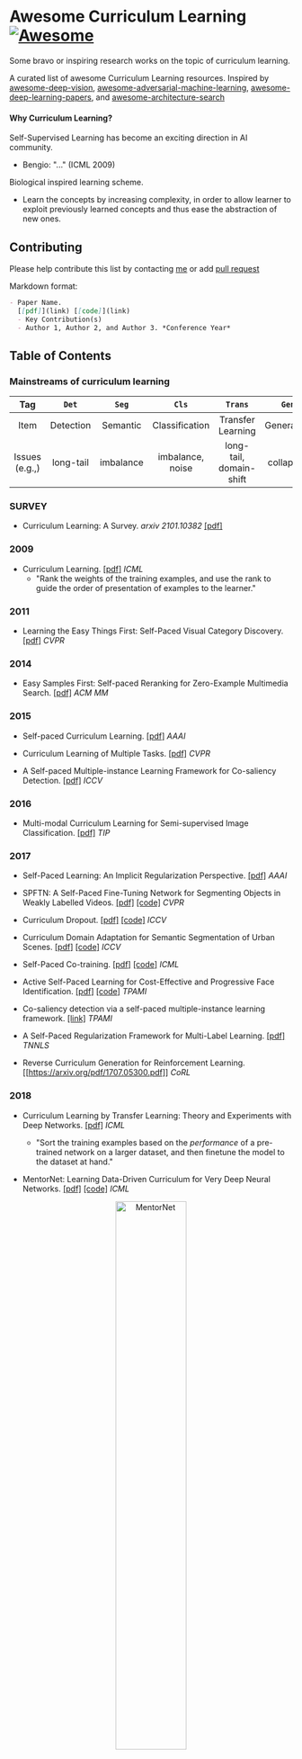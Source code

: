 # Awesome Curriculum Learning[![Awesome](https://awesome.re/badge.svg)](https://awesome.re)
Some bravo or inspiring research works on the topic of curriculum learning.

A curated list of awesome Curriculum Learning resources. Inspired by [awesome-deep-vision](https://github.com/kjw0612/awesome-deep-vision), [awesome-adversarial-machine-learning](https://github.com/yenchenlin/awesome-adversarial-machine-learning), [awesome-deep-learning-papers](https://github.com/terryum/awesome-deep-learning-papers), and [awesome-architecture-search](https://github.com/markdtw/awesome-architecture-search)

#### Why Curriculum Learning?
Self-Supervised Learning has become an exciting direction in AI community. 
  - Bengio: "..." (ICML 2009)
  
Biological inspired learning scheme.
  - Learn the concepts by increasing complexity, in order to allow learner to exploit previously learned concepts and thus ease the abstraction of new ones.

## Contributing

Please help contribute this list by contacting [me](https://github.com/Openning07/awesome-curriculum-learning) or add [pull request](https://github.com/Openning07/awesome-curriculum-learning/pulls)

Markdown format:
```markdown
- Paper Name.
  [[pdf]](link) [[code]](link)
  - Key Contribution(s)
  - Author 1, Author 2, and Author 3. *Conference Year*
```

## Table of Contents

### Mainstreams of curriculum learning

|  Tag  |        `Det`     |           `Seg`       |         `Cls`        |      `Trans`      |      `Gen`   |   `RL`  |    `Other`    |
|:-----:|:----------------:|:---------------------:|:--------------------:|:-----------------:|:------------:|:-------:|:-------------:|
| Item  |    Detection     | Semantic | Classification | Transfer Learning |  Generation  | Reinforcement Learning | others |
|  Issues (e.g.,)  | long-tail | imbalance | imbalance, noise | long-tail, domain-shift |  collapose  | exploit V.S. explore |  -  |

### SURVEY
- Curriculum Learning: A Survey. *arxiv 2101.10382*
  [[pdf]](https://arxiv.org/pdf/2101.10382.pdf)

### 2009
- Curriculum Learning.
  [[pdf]](https://qmro.qmul.ac.uk/xmlui/bitstream/handle/123456789/15972/Bengio%2C%202009%20Curriculum%20Learning.pdf?sequence=1&isAllowed=y) *ICML*
  - "Rank the weights of the training examples, and use the rank to guide the order of presentation of examples to the learner."

### 2011
- Learning the Easy Things First: Self-Paced Visual Category Discovery.
  [[pdf]](https://vision.cs.utexas.edu/projects/easiness/easiness_cvpr2011.pdf) *CVPR*

### 2014
- Easy Samples First: Self-paced Reranking for Zero-Example Multimedia Search.
  [[pdf]](http://www.cs.cmu.edu/~lujiang/camera_ready_papers/ACM_MM_fp_2014.pdf) *ACM MM*

### 2015
- Self-paced Curriculum Learning.
  [[pdf]](http://www.cs.cmu.edu/~lujiang/camera_ready_papers/AAAI_SPCL_2015.pdf) *AAAI*

- Curriculum Learning of Multiple Tasks.
  [[pdf]](https://openaccess.thecvf.com/content_cvpr_2015/papers/Pentina_Curriculum_Learning_of_2015_CVPR_paper.pdf) *CVPR*

- A Self-paced Multiple-instance Learning Framework for Co-saliency Detection.
  [[pdf]](https://openaccess.thecvf.com/content_iccv_2015/papers/Zhang_A_Self-Paced_Multiple-Instance_ICCV_2015_paper.pdf) *ICCV*

### 2016
- Multi-modal Curriculum Learning for Semi-supervised Image Classification.
  [[pdf]](https://www.dcs.bbk.ac.uk/~sjmaybank/MultiModal.pdf) *TIP*

### 2017
- Self-Paced Learning: An Implicit Regularization Perspective.
  [[pdf]](https://www.researchgate.net/profile/Jian_Liang25/publication/303750070_Self-Paced_Learning_an_Implicit_Regularization_Perspective/links/5858e75b08ae3852d25555e3/Self-Paced-Learning-an-Implicit-Regularization-Perspective.pdf) *AAAI*
  
- SPFTN: A Self-Paced Fine-Tuning Network for Segmenting Objects in Weakly Labelled Videos.
  [[pdf]](https://openaccess.thecvf.com/content_cvpr_2017/papers/Zhang_SPFTN_A_Self-Paced_CVPR_2017_paper.pdf) [[code]](https://github.com/VividLe/SPFTN) *CVPR*
  
- Curriculum Dropout.
  [[pdf]](http://www.vision.jhu.edu/assets/MorerioICCV17.pdf) [[code]](https://github.com/pmorerio/curriculum-dropout) *ICCV*

- Curriculum Domain Adaptation for Semantic Segmentation of Urban Scenes.
  [[pdf]](https://openaccess.thecvf.com/content_ICCV_2017/papers/Zhang_Curriculum_Domain_Adaptation_ICCV_2017_paper.pdf) [[code]](https://github.com/YangZhang4065/AdaptationSeg) *ICCV*

- Self-Paced Co-training.
  [[pdf]](http://proceedings.mlr.press/v70/ma17b/ma17b.pdf) [[code]](https://github.com/Flowerfan/Open-Reid) *ICML*

- Active Self-Paced Learning for Cost-Effective and Progressive Face Identification.
  [[pdf]](https://arxiv.org/pdf/1701.03555.pdf) [[code]](https://github.com/kezewang/ASPL) *TPAMI*

- Co-saliency detection via a self-paced multiple-instance learning framework.
  [[link]](https://ieeexplore.ieee.org/abstract/document/7469327) *TPAMI*

- A Self-Paced Regularization Framework for Multi-Label Learning.
  [[pdf]](https://arxiv.org/pdf/1603.06708.pdf) *TNNLS*

- Reverse Curriculum Generation for Reinforcement Learning.
  [[https://arxiv.org/pdf/1707.05300.pdf]] *CoRL*

### 2018
- Curriculum Learning by Transfer Learning: Theory and Experiments with Deep Networks.
  [[pdf]](https://arxiv.org/pdf/1802.03796.pdf) *ICML*
  - "Sort the training examples based on the *performance* of a pre-trained network on a larger dataset,
    and then finetune the model to the dataset at hand."
  
- MentorNet: Learning Data-Driven Curriculum for Very Deep Neural Networks.
  [[pdf]](http://proceedings.mlr.press/v80/jiang18c/jiang18c.pdf) [[code]](https://github.com/google/mentornet) *ICML*
<p align="center">
  <img src="https://github.com/google/mentornet/blob/master/images/overview.png" alt="MentorNet" width="50%">
</p>

- CurriculumNet: Weakly Supervised Learning from Large-Scale Web Images.
  [[pdf]](https://arxiv.org/pdf/1808.01097.pdf) [[code]](https://github.com/MalongTech/research-curriculumnet) *ECCV*

- Progressive Growing of GANs for Improved Quality, Stability, and Variation. `Gen`
  [[pdf]](https://openreview.net/forum?id=Hk99zCeAb&noteId=Hk99zCeAb) [[code]](https://github.com/tkarras/progressive_growing_of_gans) *ICLR*
  - "The key idea is to grow both the generator and discriminator progressively: starting from a low resolution, we add new layers that model increasingly fine details as training progresses. This both speeds the training up and greatly stabilizes it, allowing us to produce images of unprecedented quality."
<p align="center">
  <img src="https://pic1.zhimg.com/80/v2-fdaeb2fb88c40b315420b89c96460105_1440w.jpg?source=1940ef5c" alt="Progressive growing of GANs" width="60%">
</p>

- Minimax curriculum learning: Machine teaching with desirable difficulties and scheduled diversity.
  [[pdf]](https://openreview.net/pdf?id=BywyFQlAW) *ICLR*

- Learning to Teach with Dynamic Loss Functions.
  [[pdf]](https://papers.nips.cc/paper/7882-learning-to-teach-with-dynamic-loss-functions.pdf) *NeurIPS*
  - "A good teacher not only provides his/her students with qualified teaching materials (e.g., textbooks), but also sets up appropriate learning objectives (e.g., course projects and exams) considering different situations of a student."

- Self-Paced Deep Learning for Weakly Supervised Object Detection.
  [[pdf]](https://arxiv.org/pdf/1605.07651.pdf) *TPAMI*

- Unsupervised Feature Selection by Self-Paced Learning Regularization.
  [[pdf]](https://www.sciencedirect.com/science/article/abs/pii/S0167865518302782) *Pattern Recognition Letters*

### 2019
- Transferable Curriculum for Weakly-Supervised Domain Adaptation.
  [[pdf]](http://ise.thss.tsinghua.edu.cn/~mlong/doc/transferable-curriculum-aaai19.pdf) [[code]](https://github.com/thuml/TCL) *AAAI*

- Balanced Self-Paced Learning for Generative Adversarial Clustering Network.
  [[pdf]](http://openaccess.thecvf.com/content_CVPR_2019/papers/Ghasedi_Balanced_Self-Paced_Learning_for_Generative_Adversarial_Clustering_Network_CVPR_2019_paper.pdf) *CVPR*

- Local to Global Learning: Gradually Adding Classes for Training Deep Neural Networks.
  [[pdf]](https://openaccess.thecvf.com/content_CVPR_2019/papers/Cheng_Local_to_Global_Learning_Gradually_Adding_Classes_for_Training_Deep_CVPR_2019_paper.pdf) [[code]](https://github.com/piratehao/Local-to-Global-Learning-for-DNNs) *CVPR*

- Dynamic Curriculum Learning for Imbalanced Data Classification.
  [[pdf]](https://arxiv.org/pdf/1901.06783.pdf) [[simple demo]](https://github.com/apeterswu/L2T_loss) *ICCV*

- Guided Curriculum Model Adaptation and Uncertainty-Aware Evaluation for Semantic Nighttime Image Segmentation.
  [[pdf]](https://openaccess.thecvf.com/content_ICCV_2019/papers/Sakaridis_Guided_Curriculum_Model_Adaptation_and_Uncertainty-Aware_Evaluation_for_Semantic_Nighttime_ICCV_2019_paper.pdf) [[code]](https://www.trace.ethz.ch/publications/2019/GCMA_UIoU/) *ICCV*

- On The Power of Curriculum Learning in Training Deep Networks.
  [[pdf]](https://arxiv.org/pdf/1904.03626.pdf) *ICML*

- Data Parameters: A New Family of Parameters for Learning a Differentiable Curriculum.
  [[pdf]](https://papers.nips.cc/paper/2019/file/926ffc0ca56636b9e73c565cf994ea5a-Paper.pdf) [[code]](https://github.com/apple/ml-data-parameters) *NeurIPS*

-Leveraging prior-knowledge for weakly supervised object detection under a collaborative self-paced curriculum learning framework.
  [[link]](https://openreview.net/forum?id=Jv2tq4Opli) *IJCV*

- Curriculum Model Adaptation with Synthetic and Real Data for Semantic Foggy Scene Understanding.
  [[pdf]](https://arxiv.org/pdf/1901.01415.pdf) *IJCV*

### 2020
- Breaking the Curse of Space Explosion: Towards Effcient NAS with Curriculum Search.
  [[pdf]](http://proceedings.mlr.press/v119/guo20b.html) [[code]](https://github.com/guoyongcs/CNAS) *ICML*
<p align="center">
  <img src="https://github.com/guoyongcs/CNAS/blob/master/assets/cnas.jpg" alt="CNAS" width="45%">
</p>

- BBN: Bilateral-Branch Network with Cumulative Learning for Long-Tailed Visual Recognition.
  [[pdf]](https://arxiv.org/abs/1912.02413) [[code]](https://github.com/Megvii-Nanjing/BBN) *CVPR*
<p align="center">
  <img src="https://github.com/Openning07/awesome-curriculum-learning/blob/master/images/BBN_CVPR20.png" alt="BBN" width="70%">
</p>

- Open Compound Domain Adaptation.
  [[pdf]](https://arxiv.org/abs/1909.03403) [[code]](https://github.com/zhmiao/OpenCompoundDomainAdaptation-OCDA) *CVPR*
<p align="center">
  <img src="https://bair.berkeley.edu/static/blog/ocda/figure_4.png" alt="OCDA" width="65%">
</p>

- Curricularface: adaptive curriculum learning loss for deep face recognition.
  [[pdf]](https://arxiv.org/pdf/2004.00288.pdf) [[code]](https://github.com/HuangYG123/CurricularFace) *CVPR*
  - "our CurricularFace adaptively adjusts the relative importance of easy and hard samples during different training stages. In each stage, different samples are assigned with different importance according to their corresponding difficultness."

- Curriculum Manager for Source Selection in Multi-Source Domain Adaptation.
  [[pdf]](https://arxiv.org/pdf/2007.01261v1.pdf)[[code]](https://github.com/LoyoYang/CMSS) *ECCV*
  
- Content-Consistent Matching for Domain Adaptive Semantic Segmentation. `Seg`
  [[pdf]](https://arxiv.org/pdf/2007.01261v1.pdf) [[code]](https://github.com/Solacex/CCM) *ECCV*
  - "to acquire those synthetic images that share similar distribution with the real ones in the target domain, so that the domain gap can be naturally alleviated by employing the content-consistent synthetic images for training."
  - "not all the source images could contribute to the improvement of adaptation performance, especially at certain training stages."
<p align="center">
  <img src="https://pic2.zhimg.com/80/v2-f6f3eb85a79f206b4f5524eaf43a71fd_1440w.jpg" alt="CMM" width="70%">
</p>

- DA-NAS: Data Adapted Pruning for Efficient Neural Architecture Search.
  [[pdf]](http://www.ecva.net/papers/eccv_2020/papers_ECCV/papers/123720579.pdf) *ECCV*
  - "Our method is based on an interesting observation that the learning speed for blocks in deep neural networks is related to the difficulty of recognizing distinct categories. We carefully design a progressive data adapted pruning strategy for efficient architecture search. It will quickly trim low performed blocks on a subset of target dataset (e.g., easy classes), and then gradually find the best blocks on the whole target dataset."

- Label-similarity Curriculum Learning.
  [[pdf]](https://arxiv.org/pdf/1911.06902.pdf) [[code]](https://github.com/speedystream/LCL) *ECCV*
  - "The idea is to use a probability distribution over classes as target label, where the class probabilities reflect the similarity to the true class. Gradually, this label
representation is shifted towards the standard one-hot-encoding."

- Multi-Task Curriculum Framework for Open-Set Semi-Supervised Learning.
  [[pdf]](https://arxiv.org/pdf/2007.11330.pdf) [[code]](https://github.com/YU1ut/Multi-Task-Curriculum-Framework-for-Open-Set-SSL) *ECCV*

- Semi-Supervised Semantic Segmentation via Dynamic Self-Training and Class-Balanced Curriculum.
  [[pdf]](https://arxiv.org/abs/2004.08514) [[code]](https://github.com/voldemortX/DST-CBC) *arXiv 2004.08514*
  
- Evolutionary Population Curriculum for Scaling Multi-Agent Reinforcement Learning.
  [[pdf]](https://arxiv.org/pdf/2003.10423.pdf)[[code]](https://github.com/qian18long/epciclr2020) *ICLR*
  - "Evolutionary Population Curriculum (EPC), a curriculum learning paradigm that scales up MultiAgent Reinforcement Learning (MARL) by progressively increasing the population of training agents in a stage-wise manner."

- Curriculum Loss: Robust Learning and Generalization Against Label Corruption.
  [[pdf]](https://arxiv.org/pdf/1905.10045.pdf) *ICLR*

- Automatic Curriculum Learning through Value Disagreement.
  [[pdf]](https://papers.nips.cc/paper/2020/file/566f0ea4f6c2e947f36795c8f58ba901-Paper.pdf) *NeurIPS*
  - " When biological agents learn, there is often an organized and meaningful order to which learning happens."
  - "Our key insight is that if we can sample goals at the frontier of the set of goals that an agent is able to reach, it will provide a significantly stronger learning signal compared to randomly sampled goals"
<p align="center">
  <img src="https://github.com/Openning07/awesome-curriculum-learning/blob/master/images/AutomaticCurriculumLearningThroughValueDisagreement.png" alt="CMM" width="65%">
</p>

- Curriculum by Smoothing.
  [[pdf]](https://proceedings.neurips.cc/paper/2020/file/f6a673f09493afcd8b129a0bcf1cd5bc-Paper.pdf) [[code]](https://github.com/pairlab/CBS) *NeurIPS*

- Curriculum Learning by Dynamic Instance Hardness.
  [[pdf]](https://papers.nips.cc/paper/2020/file/62000dee5a05a6a71de3a6127a68778a-Paper.pdf) *NeurIPS*

- Self-paced Contrastive Learning with Hybrid Memory for Domain Adaptive Object Re-ID.
  [[pdf]](https://arxiv.org/pdf/2006.02713.pdf) [[code]](https://github.com/yxgeee/SpCL) [[zhihu]](https://zhuanlan.zhihu.com/p/269112325?utm_source=wechat_session&utm_medium=social&utm_oi=41299705069568&utm_content=group3_article&utm_campaign=shareopn&wechatShare=2&s_r=0) *NeurIPS*

- Self-Paced Deep Reinforcement Learning.
 [[pdf]](https://papers.nips.cc/paper/2020/hash/68a9750337a418a86fe06c1991a1d64c-Abstract.html) *NeurIPS*
 
- SuperLoss: A Generic Loss for Robust Curriculum Learning.
  [[pdf]](https://proceedings.neurips.cc/paper/2020/file/2cfa8f9e50e0f510ede9d12338a5f564-Paper.pdf) [[code]](https://github.com/AlanChou/Super-Loss) *NeurIPS*

- Curriculum Learning for Reinforcement Learning Domains: A Framework and Survey.
  [[pdf]](https://jmlr.org/papers/volume21/20-212/20-212.pdf) *JMLR*

### 2021
- Curriculum Labeling: Revisiting Pseudo-Labeling for Semi-Supervised Learning.
  [[pdf]](https://arxiv.org/pdf/2001.06001.pdf) [[code]](https://github.com/uvavision/Curriculum-Labeling) *AAAI*

- Robust Curriculum Learning: from clean label detection to noisy label self-correction.
  [[pdf]](https://openreview.net/pdf?id=lmTWnm3coJJ) [[online review]](https://openreview.net/forum?id=lmTWnm3coJJ) *ICLR*
  - "Robust curriculum learning (RoCL) improves noisy label learning by periodical transitions from supervised learning of clean labeled data to self-supervision of wrongly-labeled data, where the data are selected according to training dynamics."

- Robust Early-Learning: Hindering The Memorization of Noisy Labels.
  [[pdf]](https://openreview.net/pdf?id=Eql5b1_hTE4) [[online review]](https://openreview.net/forum?id=Eql5b1_hTE4) *ICLR*
  - "Robust early-learning: to reduce the side effect of noisy labels before early stopping and thus enhance the memorization of clean labels. Specifically, in each iteration, we divide all parameters into the critical and non-critical ones, and then perform different update rules for different types of parameters."

- When Do Curricula Work?
  [[pdf]](https://openreview.net/pdf?id=tW4QEInpni) *ICLR* (oral)
  - "We find that for standard benchmark datasets, curricula have only marginal benefits, and that randomly ordered samples perform as well or better than curricula and anti-curricula, suggesting that any benefit is entirely due to the dynamic training set size. ... Our experiments demonstrate that curriculum, but not anti-curriculum or random ordering can indeed improve the performance either with limited training time budget or in the existence of noisy data."

- Curriculum Graph Co-Teaching for Multi-Target Domain Adaptation.
  [[pdf]](https://arxiv.org/pdf/2104.00808.pdf) [[code]](https://github.com/Evgeneus/Graph-Domain-Adaptaion) *CVPR*
<p align="center">
  <img src="https://github.com/Evgeneus/Graph-Domain-Adaptaion/blob/master/data/pipeline.png" alt="Curriculum Graph Co-Teaching" width="80%">
</p>

- Unsupervised Curriculum Domain Adaptation for No-Reference Video Quality Assessment.
  [[pdf]](https://openaccess.thecvf.com/content/ICCV2021/papers/Chen_Unsupervised_Curriculum_Domain_Adaptation_for_No-Reference_Video_Quality_Assessment_ICCV_2021_paper.pdf) [[code]](https://github.com/cpf0079/UCDA) *ICCV*

- Adaptive Curriculum Learning.
  [[pdf]](https://openaccess.thecvf.com/content/ICCV2021/papers/Kong_Adaptive_Curriculum_Learning_ICCV_2021_paper.pdf) *ICCV*

- Multi-Level Curriculum for Training A Distortion-Aware Barrel Distortion Rectification Model.
  [[pdf]](https://openaccess.thecvf.com/content/ICCV2021/papers/Liao_Multi-Level_Curriculum_for_Training_a_Distortion-Aware_Barrel_Distortion_Rectification_Model_ICCV_2021_paper.pdf) *ICCV*

- TeachMyAgent: a Benchmark for Automatic Curriculum Learning in Deep RL.
  [[pdf]](https://arxiv.org/pdf/2103.09815.pdf) [[code]](https://github.com/flowersteam/TeachMyAgent) *ICML*
<p align="center">
  <img src="https://github.com/flowersteam/TeachMyAgent/blob/master/TeachMyAgent/graphics/readme_graphics/global_schema.png" alt="TechMyAgent" width="52%">
</p>

- Self-Paced Context Evaluation for Contextual Reinforcement Learning.
  [[pdf]](https://arxiv.org/pdf/2106.05110.pdf) *ICML*
  - "To improve sample efficiency for learning on such instances of a problem domain, we present Self-Paced Context Evaluation (SPaCE). Based on self-paced learning, \spc automatically generates \task curricula online with little computational overhead. To this end, SPaCE leverages information contained in state values during training to accelerate and improve training performance as well as generalization capabilities to new instances from the same problem domain."

- Curriculum Learning by Optimizing Learning Dynamics.
  [[pdf]](http://proceedings.mlr.press/v130/zhou21a/zhou21a.pdf) [[code]](https://github.com/tianyizhou/DoCL) *AISTATS*
<p align="center">
  <img src="https://github.com/tianyizhou/DoCL/raw/main/docl_aistats2021_thumbnail.png" alt="DoCL" width="52%">
</p>

- FlexMatch: Boosting Semi-Supervised Learning with Curriculum Pseudo Labeling.
  [[pdf]](https://arxiv.org/pdf/2110.08263.pdf) [[code]](https://github.com/torchssl/torchssl) *NeurIPS*

- Learning with Noisy Correspondence for Cross-modal Matching.
  [[pdf]](https://proceedings.neurips.cc/paper/2021/file/f5e62af885293cf4d511ceef31e61c80-Paper.pdf) [[code]](https://github.com/XLearning-SCU/2021-NeurIPS-NCR) *NeurIPS*
<p align="center">
  <img src="https://github.com/Openning07/awesome-curriculum-learning/blob/master/images/NCR_NeurIPS21.png" alt="NCR" width="85%">
</p>

- Self-Paced Contrastive Learning for Semi-Supervised Medical Image Segmentation with Meta-labels.
  [[pdf]](https://proceedings.neurips.cc/paper/2021/file/8b5c8441a8ff8e151b191c53c1842a38-Paper.pdf) *NeurIPS*
  - "A self-paced learning strategy exploiting the weak annotations is proposed to further help the learning process and discriminate useful labels from noise."

### 2022
- Pseudo-Labeled Auto-Curriculum Learning for Semi-Supervised Keypoint Localization.
  [[pdf]](https://arxiv.org/pdf/2201.08613.pdf) [[open review]](https://openreview.net/forum?id=6Q52pZ-Th7N) *ICLR*
  - "We propose to automatically select reliable pseudo-labeled samples with a series of dynamic thresholds, which constitutes a learning curriculum."

- C-Planning: An Automatic Curriculum for Learning Goal-Reaching Tasks.
  [[pdf]](https://openreview.net/pdf?id=K2JfSnLBD9) [[open review]](https://openreview.net/forum?id=K2JfSnLBD9) *ICLR*

- Curriculum learning as a tool to uncover learning principles in the brain.
  [[pdf]](https://openreview.net/pdf?id=TpJMvo0_pu-) [[open review]](https://openreview.net/forum?id=TpJMvo0_pu-) *ICLR*
  
- It Takes Four to Tango: Multiagent Self Play for Automatic Curriculum Generation.
  [[pdf]](https://openreview.net/pdf?id=q4tZR1Y-UIs) [[open review]](https://openreview.net/forum?id=q4tZR1Y-UIs) *ICLR*
  
- Boosted Curriculum Reinforcement Learning.
  [[pdf]](https://openreview.net/pdf?id=anbBFlX1tJ1) [[open review]](https://openreview.net/forum?id=anbBFlX1tJ1) *ICLR*
